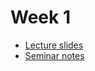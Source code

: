 # Week 1

- [Lecture slides](https://github.com/sizovk/blockchain-hse/tree/2024-2025/week-1/slides.pdf)
- [Seminar notes](https://github.com/sizovk/blockchain-hse/tree/2024-2025/week-1/seminar.pdf)